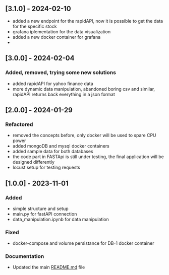 ## [3.1.0] - 2024-02-10
- added a new endpoint for the rapidAPI, now it is possible to get the data for the specific stock
- grafana iplementation for the data visualization
- added a new docker container for grafana
- 
## [3.0.0] - 2024-02-04
### Added, removed, trying some new solutions
- added rapidAPI for yahoo finance data
- more dynamic data manipulation, abandoned boring csv and similar, rapidAPI returns back everything in a json format

## [2.0.0] - 2024-01-29
### Refactored
- removed the concepts before, only docker will be used to spare CPU power
- added mongoDB and mysql docker containers
- added sample data for both databases
- the code part in FASTApi is still under testing, the final application will be designed differently
- locust setup for testing requests

## [1.0.0] - 2023-11-01
### Added
- simple structure and setup
- main.py for fastAPI connection
- data_manipulation.ipynb for data manipulation
### Fixed
- docker-compose and volume persistance for DB-1 docker container
### Documentation
- Updated the main [README.md](README.md) file